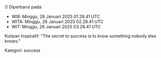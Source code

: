 ⏰ Diperbarui pada:
- WIB: Minggu, 26 Januari 2025 01.28.41 UTC
- WITA: Minggu, 26 Januari 2025 02.28.41 UTC
- WIT: Minggu, 26 Januari 2025 03.28.41 UTC

Kutipan Inspiratif:
"The secret to success is to know something nobody else knows."


Kategori: success

